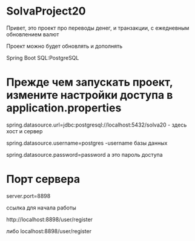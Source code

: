 ﻿

# SolvaProject20
<p>Привет, это проект про переводы денег, и транзакции, с ежедневным обновлением валют</p>
<p>Проект можно будет обновлять и дополнять</p>
<p>Spring Boot SQL:PostgreSQL</p>

# Прежде чем запускать проект, измените настройки доступа в application.properties

<p> spring.datasource.url=jdbc:postgresql://localhost:5432/solva20 - здесь хост и сервер</p>

<p> spring.datasource.username=postgres -username базы данных</p>

<p> spring.datasource.password=password а это пароль доступа</p>

# Порт сервера 
<p>server.port=8898</p>
<p>ссылка для начала работы</p>
<p>http://localhost:8898/user/register</p>
<p>либо localhost:8898/user/register</p>



